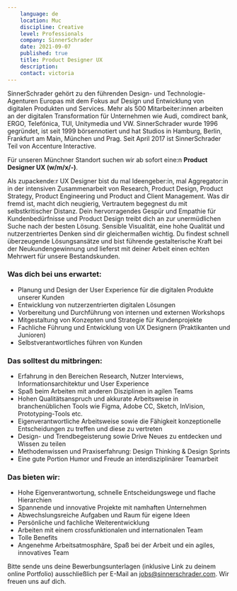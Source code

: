 ```yaml
---
    language: de
    location: Muc
    discipline: Creative
    level: Professionals
    company: SinnerSchrader
    date: 2021-09-07
    published: true
    title: Product Designer UX
    description: 
    contact: victoria
---
```

SinnerSchrader gehört zu den führenden Design- und Technologie-Agenturen Europas mit dem Fokus auf Design und Entwicklung von digitalen Produkten und Services. Mehr als 500 Mitarbeiter:innen arbeiten an der digitalen Transformation für Unternehmen wie Audi, comdirect bank, ERGO, Telefónica, TUI, Unitymedia und VW. SinnerSchrader wurde 1996 gegründet, ist seit 1999 börsennotiert und hat Studios in Hamburg, Berlin, Frankfurt am Main, München und Prag. Seit April 2017 ist SinnerSchrader Teil von Accenture Interactive.

Für unseren Münchner Standort suchen wir ab sofort eine:n **Product Designer UX (w/m/x/-)**.

Als zupackende:r UX Designer bist du mal Ideengeber:in, mal Aggregator:in in der intensiven Zusammenarbeit von Research, Product Design, Product Strategy, Product Engineering und Product and Client Management. Was dir fremd ist, macht dich neugierig, Vertrautem begegnest du mit selbstkritischer Distanz. Dein hervorragendes Gespür und Empathie für Kundenbedürfnisse und Product Design treibt dich an zur unermüdlichen Suche nach der besten Lösung. Sensible Visualität, eine hohe Qualität und nutzerzentriertes Denken sind dir gleichermaßen wichtig. Du findest schnell überzeugende Lösungsansätze und bist führende gestalterische Kraft bei der Neukundengewinnung und lieferst mit deiner Arbeit einen echten Mehrwert für unsere Bestandskunden.

### Was dich bei uns erwartet:

- Planung und Design der User Experience für die digitalen Produkte unserer Kunden
- Entwicklung von nutzerzentrierten digitalen Lösungen
- Vorbereitung und Durchführung von internen und externen Workshops
- Mitgestaltung von Konzepten und Strategie für Kundenprojekte
- Fachliche Führung und Entwicklung von UX Designern (Praktikanten und Junioren)
- Selbstverantwortliches führen von Kunden

### Das solltest du mitbringen:

- Erfahrung in den Bereichen Research, Nutzer Interviews, Informationsarchitektur und User Experience
- Spaß beim Arbeiten mit anderen Disziplinen in agilen Teams
- Hohen Qualitätsanspruch und akkurate Arbeitsweise in branchenüblichen Tools wie Figma, Adobe CC, Sketch, InVision, Prototyping-Tools etc.
- Eigenverantwortliche Arbeitsweise sowie die Fähigkeit konzeptionelle Entscheidungen zu treffen und diese zu vertreten
- Design- und Trendbegeisterung sowie Drive Neues zu entdecken und Wissen zu teilen
- Methodenwissen und Praxiserfahrung: Design Thinking & Design Sprints
- Eine gute Portion Humor und Freude an interdisziplinärer Teamarbeit

### Das bieten wir:

- Hohe Eigenverantwortung, schnelle Entscheidungswege und flache Hierarchien
- Spannende und innovative Projekte mit namhaften Unternehmen
- Abwechslungsreiche Aufgaben und Raum für eigene Ideen
- Persönliche und fachliche Weiterentwicklung
- Arbeiten mit einem crossfunktionalen und internationalen Team
- Tolle Benefits
- Angenehme Arbeitsatmosphäre, Spaß bei der Arbeit und ein agiles, innovatives Team

Bitte sende uns deine Bewerbungsunterlagen (inklusive Link zu deinem online Portfolio) ausschließlich per E-Mail an <jobs@sinnerschrader.com>. Wir freuen uns auf dich.
